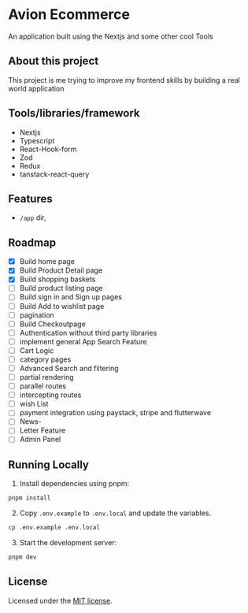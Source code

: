 # Avion Ecommerce

An application built using the Nextjs and some other cool Tools

## About this project

This project is me trying to improve my frontend skills by building a real world application

## Tools/libraries/framework

- Nextjs
- Typescript
- React-Hook-form
- Zod
- Redux
- tanstack-react-query

## Features

- `/app` dir,

## Roadmap

- [x] Build home page
- [x] Build Product Detail page
- [x] Build shopping baskets
- [ ] Build product listing page
- [ ] Build sign in and Sign up pages
- [ ] Build Add to wishlist page
- [ ] pagination
- [ ] Build Checkoutpage
- [ ] Authentication without third party libraries
- [ ] implement general App Search Feature
- [ ] Cart Logic
- [ ] category pages
- [ ] Advanced Search and filtering
- [ ] partial rendering
- [ ] parallel routes
- [ ] intercepting routes
- [ ] wish List
- [ ] payment integration using paystack, stripe and flutterwave
- [ ] News-
- [ ] Letter Feature
- [ ] Admin Panel

## Running Locally

1. Install dependencies using pnpm:

```sh
pnpm install
```

2.  Copy `.env.example` to `.env.local` and update the variables.

```sh
cp .env.example .env.local
```

3. Start the development server:

```sh
pnpm dev
```

## License

Licensed under the [MIT license](https://github.com/...).
